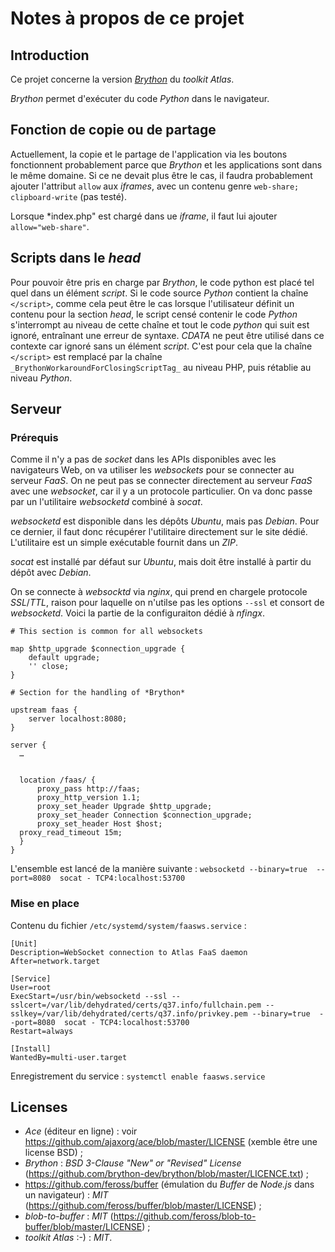 # Notes à propos de ce projet

## Introduction

Ce projet concerne la version [*Brython*](httpd://brython.info) du *toolkit* *Atlas*.

*Brython* permet d'exécuter du code *Python* dans le navigateur.

## Fonction de copie ou de partage

Actuellement, la copie et le partage de l'application via les boutons fonctionnent probablement parce que *Brython* et les applications sont dans le même domaine. Si ce ne devait plus être le cas, il faudra probablement ajouter l'attribut `allow` aux *iframes*, avec un contenu genre `web-share; clipboard-write` (pas testé).

Lorsque *index.php" est chargé dans ue *iframe*, il faut lui ajouter `allow="web-share"`.


## Scripts dans le *head*

Pour pouvoir être pris en charge par *Brython*, le code python est placé tel quel dans un élément *script*. Si le code source *Python* contient la chaîne `</script>`, comme cela peut être le cas lorsque l'utilisateur définit un contenu pour la section *head*, le script censé contenir le code *Python* s'interrompt au niveau de cette chaîne et tout le code *python* qui suit est ignoré, entraînant une erreur de syntaxe. *CDATA* ne peut être utilisé dans ce contexte car ignoré sans un élément *script*. C'est pour cela que la chaîne `</script>` est remplacé par la chaîne `_BrythonWorkaroundForClosingScriptTag_` au niveau PHP, puis rétablie au niveau *Python*.

## Serveur

### Prérequis

Comme il n'y a pas de *socket* dans les APIs disponibles avec les navigateurs Web, on va utiliser les *websockets* pour se connecter au serveur *FaaS*. On ne peut pas se connecter  directement au serveur *FaaS* avec une *websocket*, car il y a un protocole particulier. On va donc passe par un l'utilitaire *websocketd* combiné à *socat*.

*websocketd* est disponible dans les dépôts *Ubuntu*, mais pas *Debian*. Pour ce dernier, il faut donc récupérer l'utilitaire directement sur le site dédié. L'utilitaire est un simple exécutable fournit dans un *ZIP*.

*socat* est installé par défaut sur *Ubuntu*, mais doit être installé à partir du dépôt avec *Debian*.

On se connecte à *websocktd* via *nginx*, qui prend en chargele protocole *SSL*/*TTL*, raison pour laquelle on n'utilse pas les options `--ssl` et consort de *websocketd*. Voici la partie de la configuraiton dédié à *nfingx*.

```init
# This section is common for all websockets

map $http_upgrade $connection_upgrade {
    default upgrade;
    '' close;
}

# Section for the handling of *Brython*

upstream faas {
    server localhost:8080;
}

server {
  …


  location /faas/ {
      proxy_pass http://faas;
      proxy_http_version 1.1;
      proxy_set_header Upgrade $http_upgrade;
      proxy_set_header Connection $connection_upgrade;
      proxy_set_header Host $host;
  proxy_read_timeout 15m;
  }  
}

```

L'ensemble est lancé de la manière suivante : `websocketd --binary=true  --port=8080  socat - TCP4:localhost:53700`



### Mise en place

Contenu du fichier `/etc/systemd/system/faasws.service` :

```systemd
[Unit]
Description=WebSocket connection to Atlas FaaS daemon
After=network.target

[Service]
User=root
ExecStart=/usr/bin/websocketd --ssl --sslcert=/var/lib/dehydrated/certs/q37.info/fullchain.pem --sslkey=/var/lib/dehydrated/certs/q37.info/privkey.pem --binary=true  --port=8080  socat - TCP4:localhost:53700
Restart=always

[Install]
WantedBy=multi-user.target
```

Enregistrement du service : `systemctl enable faasws.service`

## Licenses

- *Ace* (éditeur en ligne) : voir https://github.com/ajaxorg/ace/blob/master/LICENSE (xemble être une license BSD) ;
- *Brython* : *BSD 3-Clause "New" or "Revised" License* (https://github.com/brython-dev/brython/blob/master/LICENCE.txt) ;
- https://github.com/feross/buffer (émulation du *Buffer* de *Node.js* dans un navigateur) : *MIT* (https://github.com/feross/buffer/blob/master/LICENSE) ;
- *blob-to-buffer* : *MIT* (https://github.com/feross/blob-to-buffer/blob/master/LICENSE) ;
- *toolkit* *Atlas* :-) : *MIT*.